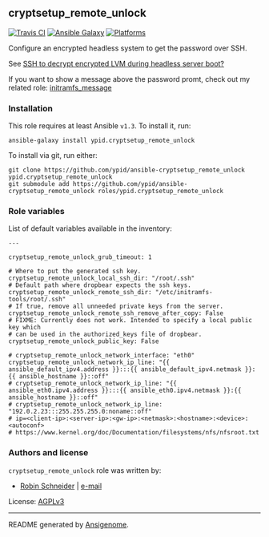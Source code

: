 ## cryptsetup_remote_unlock

[![Travis CI](http://img.shields.io/travis/ypid/ansible-cryptsetup_remote_unlock.svg?style=flat)](http://travis-ci.org/ypid/ansible-cryptsetup_remote_unlock)
[![Ansible Galaxy](http://img.shields.io/badge/galaxy-ypid.cryptsetup_remote_unlock-660198.svg?style=flat)](https://galaxy.ansible.com/list#/roles/2980)
[![Platforms](http://img.shields.io/badge/platforms-debian-lightgrey.svg?style=flat)](#)


Configure an encrypted headless system to get the password over SSH.

See [SSH to decrypt encrypted LVM during headless server boot?](http://unix.stackexchange.com/a/79203)

If you want to show a message above the password promt, check out my
related role: [initramfs_message](https://galaxy.ansible.com/list#/roles/2807)

### Installation

This role requires at least Ansible `v1.3`. To install it, run:

    ansible-galaxy install ypid.cryptsetup_remote_unlock

To install via git, run either:

    git clone https://github.com/ypid/ansible-cryptsetup_remote_unlock ypid.cryptsetup_remote_unlock
    git submodule add https://github.com/ypid/ansible-cryptsetup_remote_unlock roles/ypid.cryptsetup_remote_unlock




### Role variables

List of default variables available in the inventory:

    ---
    
    cryptsetup_remote_unlock_grub_timeout: 1
    
    # Where to put the generated ssh key.
    cryptsetup_remote_unlock_local_ssh_dir: "/root/.ssh"
    # Default path where dropbear expects the ssh keys.
    cryptsetup_remote_unlock_remote_ssh_dir: "/etc/initramfs-tools/root/.ssh"
    # If true, remove all unneeded private keys from the server.
    cryptsetup_remote_unlock_remote_ssh_remove_after_copy: False
    # FIXME: Currently does not work. Intended to specify a local public key which
    # can be used in the authorized_keys file of dropbear.
    cryptsetup_remote_unlock_public_key: False
    
    # cryptsetup_remote_unlock_network_interface: "eth0"
    cryptsetup_remote_unlock_network_ip_line: "{{ ansible_default_ipv4.address }}:::{{ ansible_default_ipv4.netmask }}:{{ ansible_hostname }}::off"
    # cryptsetup_remote_unlock_network_ip_line: "{{ ansible_eth0.ipv4.address }}:::{{ ansible_eth0.ipv4.netmask }}:{{ ansible_hostname }}::off"
    # cryptsetup_remote_unlock_network_ip_line: "192.0.2.23:::255.255.255.0:noname::off"
    # ip=<client-ip>:<server-ip>:<gw-ip>:<netmask>:<hostname>:<device>:<autoconf>
    # https://www.kernel.org/doc/Documentation/filesystems/nfs/nfsroot.txt




### Authors and license

`cryptsetup_remote_unlock` role was written by:

- [Robin Schneider](https://github.com/ypid) | [e-mail](mailto:ypid@riseup.net)

License: [AGPLv3](https://tldrlegal.com/license/gnu-affero-general-public-license-v3-%28agpl-3.0%29)

***

README generated by [Ansigenome](https://github.com/nickjj/ansigenome/).
